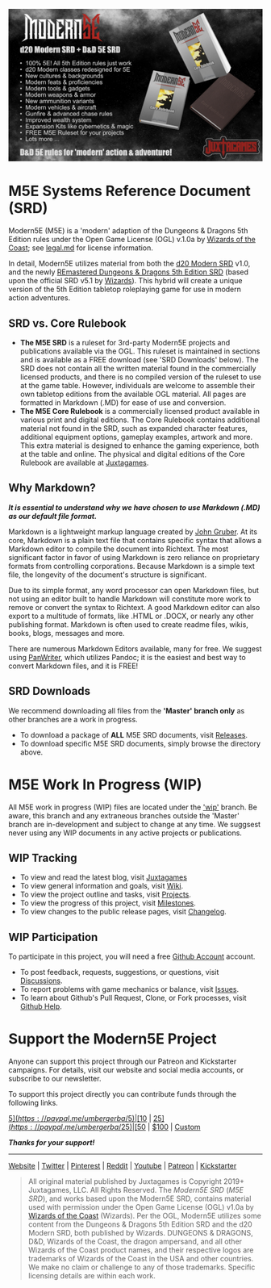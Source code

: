 ![Moder5E BannerAd](banner.jpg)

# M5E Systems Reference Document (SRD)

Modern5E (M5E) is a 'modern' adaption of the Dungeons & Dragons 5th Edition rules under the Open Game License (OGL) v.1.0a by [Wizards of the Coast](https://company.wizards.com); see [legal.md](https://github.com/Juxtagames/Modern5E/blob/masterin/legal.md) for license information.

In detail, Modern5E utilizes material from both the [d20 Modern SRD](https://en.wikipedia.org/wiki/D20_Modern) v1.0, and the newly [REmastered Dungeons & Dragons 5th Edition SRD](https://ogl-srd5.com) (based upon the official SRD v5.1 by [Wizards](https://dnd.wizards.com/articles/features/systems-reference-document-srd)). This hybrid will create a unique version of the 5th Edition tabletop roleplaying game for use in modern action adventures.

## SRD vs. Core Rulebook

* **The M5E SRD** is a ruleset for 3rd-party Modern5E projects and publications available via the OGL. This ruleset is maintained in sections and is available as a FREE download (see 'SRD Downloads' below). The SRD does not contain all the written material found in the commercially licensed products, and there is no compiled version of the ruleset to use at the game table. However, individuals are welcome to assemble their own tabletop editions from the available OGL material. All pages are formatted in Markdown (.MD) for ease of use and conversion.
* **The M5E Core Rulebook** is a commercially licensed product available in various print and digital editions. The Core Rulebook contains additional material not found in the SRD, such as expanded character features, additional equipment options, gameplay examples, artwork and more. This extra material is designed to enhance the gaming experience, both at the table and online. The physical and digital editions of the Core Rulebook are available at [Juxtagames](https://www.juxtagames.com).

## Why Markdown?

***It is essential to understand why we have chosen to use Markdown (.MD) as our default file format.***

Markdown is a lightweight markup language created by [John Gruber](https://daringfireball.net/). At its core, Markdown is a plain text file that contains specific syntax that allows a Markdown editor to compile the document into Richtext. The most significant factor in favor of using Markdown is zero reliance on proprietary formats from controlling corporations. Because Markdown is a simple text file, the longevity of the document's structure is significant.

Due to its simple format, any word processor can open Markdown files, but not using an editor built to handle Markdown will constitute more work to remove or convert the syntax to Richtext. A good Markdown editor can also export to a multitude of formats, like .HTML or .DOCX, or nearly any other publishing format. Markdown is often used to create readme files, wikis, books, blogs, messages and more.

There are numerous Markdown Editors available, many for free. We suggest using [PanWriter](https://panwriter.com), which utilizes Pandoc; it is the easiest and best way to convert Markdown files, and it is FREE!

## SRD Downloads

We recommend downloading all files from the **'Master' branch only** as other branches are a work in progress.

* To download a package of **ALL** M5E SRD documents, visit [Releases](https://github.com/Juxtagames/Modern5E/releases).
* To download specific M5E SRD documents, simply browse the directory above.

# M5E Work In Progress (WIP)

All M5E work in progress (WIP) files are located under the ['wip'](https://github.com/Juxtagames/Modern5E/tree/wip/pages) branch. Be aware, this branch and any extraneous branches outside the 'Master' branch are in-development and subject to change at any time. We suggsest never using any WIP documents in any active projects or publications.

## WIP Tracking

* To view and read the latest blog, visit [Juxtagames](https://shop.juxtagames.com/blog)
* To view general information and goals, visit [Wiki](https://github.com/Juxtagames/Modern5E/wiki).
* To view the project outline and tasks, visit [Projects](https://github.com/Juxtagames/Modern5E/projects).
* To view the progress of this project, visit [Milestones](https://github.com/Juxtagames/Modern5E/milestones).
* To view changes to the public release pages, visit [Changelog](https://github.com/Juxtagames/Modern5E/blob/masterin/changelog.md).

## WIP Participation

To participate in this project, you will need a free [Github Account](https://github.com/join) account.

* To post feedback, requests, suggestions, or questions, visit [Discussions](https://github.com/Juxtagames/Modern5E/discussions).
* To report problems with game mechanics or balance, visit [Issues](https://github.com/Juxtagames/Modern5E/issues).
* To learn about Github's Pull Request, Clone, or Fork processes, visit [Github Help](https://docs.github.com).

# Support the Modern5E Project

Anyone can support this project through our Patreon and Kickstarter campaigns. For details, visit our website and social media accounts, or subscribe to our newsletter.

To support this project directly you can contribute funds through the following links.

[$5](https://paypal.me/umbergerba/5) | [$10](https://paypal.me/umbergerba/10) | [$25](https://paypal.me/umbergerba/25) | [$50](https://paypal.me/umbergerba/50) | [$100](https://paypal.me/umbergerba/100) | [Custom](https://paypal.me/umbergerba)

***Thanks for your support!***

---

[Website](https://shop.juxtagames.com) | [Twitter](https://twitter.com/juxtagames) | [Pinterest](https://pinterest.com/juxtagames) | [Reddit](https://reddit.com/user/juxtagames) | [Youtube](https://www.youtube.com/channel/UCckbaZDR1oRVjTFIZBthaQA) | [Patreon](https://www.patreon.com/juxtagames) | [Kickstarter](https://www.kickstarter.com/profile/juxtagames)

> All original material published by Juxtagames is Copyright 2019+ Juxtagames, LLC. All Rights Reserved. The *Modern5E SRD* (*M5E SRD*), and works based upon the Modern5E SRD, contains material used with permission under the Open Game License (OGL) v1.0a by [Wizards of the Coast](https://wizards.com) (Wizards). Per the OGL, Modern5E utilizes some content from the Dungeons & Dragons 5th Edition SRD and the d20 Modern SRD, both published by Wizards. DUNGEONS & DRAGONS, D&D, Wizards of the Coast, the dragon ampersand, and all other Wizards of the Coast product names, and their respective logos are trademarks of Wizards of the Coast in the USA and other countries. We make no claim or challenge to any of those trademarks. Specific licensing details are within each work.